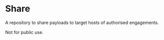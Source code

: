 # Share

A repository to share payloads to target hosts of authorised engagements. 

Not for public use.

